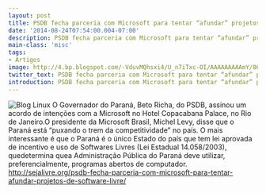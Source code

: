 ```yaml
---
layout: post
title: PSDB fecha parceria com Microsoft para tentar “afundar” projetos de Softw...
date: '2014-08-24T07:54:00.004-07:00'
description: PSDB fecha parceria com Microsoft para tentar “afundar” projetos de Software
main-class: 'misc'
tags:
- Artigos
image: http://4.bp.blogspot.com/-VduvMQhsxi4/U_n7iTxc-OI/AAAAAAAAAmY/86B4mkzfV8U/s72-c/Beto-Richa-Foto-Sergio-Lima-Folhapress-610x250.jpg
twitter_text: PSDB fecha parceria com Microsoft para tentar “afundar” projetos de Software
introduction: PSDB fecha parceria com Microsoft para tentar “afundar” projetos de Software
---
```

![Blog Linux](http://4.bp.blogspot.com/-VduvMQhsxi4/U_n7iTxc-OI/AAAAAAAAAmY/86B4mkzfV8U/s1600/Beto-Richa-Foto-Sergio-Lima-Folhapress-610x250.jpg "Blog Linux")
O Governador do Paraná, Beto Richa, do  PSDB, assinou um acordo de intenções com a Microsoft no  Hotel Copacabana Palace, no Rio de Janeiro.O presidente da  Microsoft Brasil, Michel Levy, disse que o Paraná está “puxando o trem  da competitividade” no país.
O mais interessante é que o Paraná é o único Estado do país que tem lei aprovada de incentivo e uso de Softwares Livres (Lei Estadual 14.058/2003),  quedetermina quea Administração Pública do Paraná deve  utilizar, preferencialmente, programas abertos de computador.
http://sejalivre.org/psdb-fecha-parceria-com-microsoft-para-tentar-afundar-projetos-de-software-livre/
